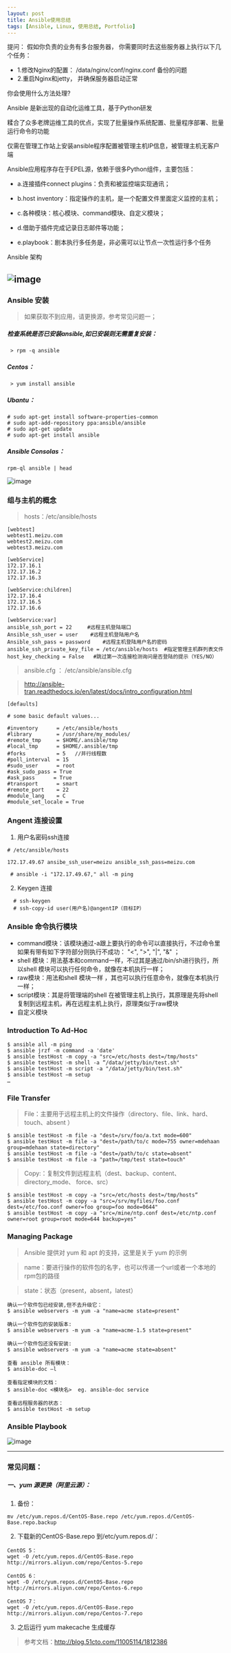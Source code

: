 ```yaml
---
layout: post
title: Ansible使用总结
tags: [Ansible, Linux, 使用总结, Portfolio]
---
```


提问： 假如你负责的业务有多台服务器， 你需要同时去这些服务器上执行以下几个任务：
- 1.修改Nginx的配置： /data/nginx/conf/nginx.conf 备份的问题
- 2.重启Nginx和jetty， 并确保服务器启动正常

你会使用什么方法处理?

Ansible 是新出现的自动化运维工具，基于Python研发

糅合了众多老牌运维工具的优点，实现了批量操作系统配置、批量程序部署、批量运行命令的功能

仅需在管理工作站上安装ansible程序配置被管理主机IP信息，被管理主机无客户端

Ansible应用程序存在于EPEL源，依赖于很多Python组件，主要包括：

-  a.连接插件connect plugins：负责和被监控端实现通讯；

-  b.host inventory：指定操作的主机，是一个配置文件里面定义监控的主机；

-  c.各种模块：核心模块、command模块、自定义模块；

-  d.借助于插件完成记录日志邮件等功能；

-  e.playbook：剧本执行多任务是，非必需可以让节点一次性运行多个任务

Ansible 架构

![image](https://raw.githubusercontent.com/rickyzhan/rickyzhan.github.io/master/assets/img-folder/ansible-stac.png)
---

### Ansible 安装
> 如果获取不到应用，请更换源，参考常见问题一；
##### 检查系统是否已安装ansible,如已安装则无需重复安装：
```
 > rpm -q ansible
```
##### Centos：
```
 > yum install ansible
```
##### Ubantu：
```
# sudo apt-get install software-properties-common
# sudo apt-add-repository ppa:ansible/ansible
# sudo apt-get update
# sudo apt-get install ansible
```
##### Ansible Consolas：

```
rpm-ql ansible | head
```
![image](https://raw.githubusercontent.com/rickyzhan/rickyzhan.github.io/master/assets/img-folder/ansible-consolas.png) 

### 组与主机的概念
> hosts：/etc/ansible/hosts

```
[webtest]
webtest1.meizu.com
webtest2.meizu.com
webtest3.meizu.com

[webService]
172.17.16.1
172.17.16.2
172.17.16.3

[webService:children]
172.17.16.4
172.17.16.5
172.17.16.6

[webService:var]
ansible_ssh_port = 22     #远程主机登陆端口
Ansible_ssh_user = user    #远程主机登陆用户名
Ansible_ssh_pass = password    #远程主机登陆用户名的密码
ansible_ssh_private_key_file = /etc/ansible/hosts  #指定管理主机群列表文件
host_key_checking = False   #跳过第一次连接检测询问是否登陆的提示（YES/NO）
```
> ansible.cfg ： /etc/ansible/ansible.cfg

> http://ansible-tran.readthedocs.io/en/latest/docs/intro_configuration.html

```
[defaults]

# some basic default values...

#inventory      = /etc/ansible/hosts
#library        = /usr/share/my_modules/
#remote_tmp     = $HOME/.ansible/tmp
#local_tmp      = $HOME/.ansible/tmp
#forks          = 5   //并行线程数
#poll_interval  = 15
#sudo_user      = root
#ask_sudo_pass = True
#ask_pass      = True
#transport      = smart
#remote_port    = 22
#module_lang    = C
#module_set_locale = True
```
### Angent 连接设置

1. 用户名密码ssh连接

```
# /etc/ansible/hosts 

172.17.49.67 ansibe_ssh_user=meizu ansible_ssh_pass=meizu.com

 # ansible -i "172.17.49.67," all -m ping
```

2. Keygen 连接

```
  # ssh-keygen
  # ssh-copy-id user(用户名)@angentIP（目标IP）
```
### Ansible 命令执行模块

- command模块：该模块通过-a跟上要执行的命令可以直接执行，不过命令里如果有带有如下字符部分则执行不成功：
"<", ">", "|", "&" ；
- shell 模块：用法基本和command一样，不过其是通过/bin/sh进行执行，所以shell 模块可以执行任何命令，就像在本机执行一样；
- raw模块：用法和shell 模块一样 ，其也可以执行任意命令，就像在本机执行一样；
- script模块：其是将管理端的shell 在被管理主机上执行，其原理是先将shell 复制到远程主机，再在远程主机上执行，原理类似于raw模块
- 自定义模块

### Introduction To Ad-Hoc

```
$ ansible all -m ping
$ ansible jrzf -m command -a 'date'
$ ansible testHost -m copy -a "src=/etc/hosts dest=/tmp/hosts" 
$ ansible testHost -m shell -a “/data/jetty/bin/test.sh"
$ ansible testHost -m script -a "/data/jetty/bin/test.sh"
$ ansible testHost –m setup
…
```
### File Transfer

> File：主要用于远程主机上的文件操作（directory、file、link、hard、touch、absent ）
```
$ ansible testHost -m file -a "dest=/srv/foo/a.txt mode=600" 
$ ansible testHost -m file -a "dest=/path/to/c mode=755 owner=mdehaan group=mdehaan state=directory" 
$ ansible testHost -m file -a "dest=/path/to/c state=absent" 
$ ansible testHost -m file -a "path=/tmp/test state=touch"
```

>Copy:：复制文件到远程主机（dest、backup、content、 directory_mode、 force、src）
```
$ ansible testHost -m copy -a "src=/etc/hosts dest=/tmp/hosts“
$ ansible testHost -m copy -a "src=/srv/myfiles/foo.conf dest=/etc/foo.conf owner=foo group=foo mode=0644"
$ ansible testHost -m copy -a "src=/mine/ntp.conf dest=/etc/ntp.conf owner=root group=root mode=644 backup=yes"
```
### Managing Package
> Ansible 提供对 yum 和 apt 的支持，这里是关于 yum 的示例

> name：要进行操作的软件包的名字，也可以传递一个url或者一个本地的rpm包的路径

> state：状态（present，absent，latest）


```
确认一个软件包已经安装,但不去升级它：
$ ansible webservers -m yum -a "name=acme state=present" 

确认一个软件包的安装版本:
$ ansible webservers -m yum -a "name=acme-1.5 state=present" 

确认一个软件包还没有安装:
$ ansible webservers -m yum -a "name=acme state=absent" 

```

```
查看 ansible 所有模块： 
$ ansible-doc –l

查看指定模块的文档： 
$ ansible-doc <模块名>  eg. ansible-doc service

查看远程服务器的状态： 
$ ansible testHost -m setup

```
### Ansible Playbook

![image](https://raw.githubusercontent.com/rickyzhan/rickyzhan.github.io/master/assets/img-folder/ansible-playbook.png) 


---


### 常见问题：

##### 一、yum 源更换（阿里云源）：
1. 备份：

```
mv /etc/yum.repos.d/CentOS-Base.repo /etc/yum.repos.d/CentOS-Base.repo.backup
```

2. 下载新的CentOS-Base.repo 到/etc/yum.repos.d/：

```
CentOS 5：
wget -O /etc/yum.repos.d/CentOS-Base.repo http://mirrors.aliyun.com/repo/Centos-5.repo

CentOS 6：
wget -O /etc/yum.repos.d/CentOS-Base.repo http://mirrors.aliyun.com/repo/Centos-6.repo

CentOS 7：
wget -O /etc/yum.repos.d/CentOS-Base.repo http://mirrors.aliyun.com/repo/Centos-7.repo 
```

3. 之后运行 yum makecache 生成缓存

> 参考文档：http://blog.51cto.com/11005114/1812386